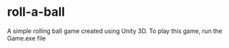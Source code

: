 # roll-a-ball
A simple rolling ball game created using Unity 3D.
To play this game, run the Game.exe file
